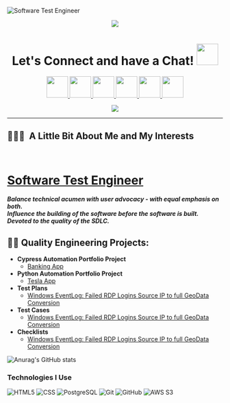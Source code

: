 ![Software Test Engineer](https://pbs.twimg.com/profile_banners/1374770108162134018/1680228386/1500x500)

<p align="center">
  <img src="https://capsule-render.vercel.app/api?type=waving&color=gradient&text=Quality!&height=100&section=header"/>
</p>

<h1 align="center">
  Let's Connect and have a Chat! <a href="https://www.linkedin.com/in/thepiyushmalhotra/">
  <img height="50" src="https://user-images.githubusercontent.com/46517096/166973395-19676cd8-f8ec-4abf-83ff-da8243505b82.png"/> </a>
</h1>

<p align="center">
<a href="https://piyushmalhotra.netlify.app/">
  <img height="50" src="https://user-images.githubusercontent.com/46517096/166972883-f5f1d88c-0246-4374-88ac-ded0f2cf0699.png"/>
</a>
<a href="https://www.linkedin.com/in/thepiyushmalhotra/">
  <img height="50" src="https://user-images.githubusercontent.com/46517096/166973395-19676cd8-f8ec-4abf-83ff-da8243505b82.png"/>
</a>
<a href="https://thepiyushmalhotra.medium.com/">
  <img height="50" src="https://user-images.githubusercontent.com/46517096/166973962-d05d145a-b6a0-4643-bd3d-5ac845679367.png"/>
</a>
<a href="https://dev.to/thepiyushmalhotra">
  <img height="50" src="https://user-images.githubusercontent.com/46517096/166974096-7aeecad4-483e-4c85-983f-f4b37b3f794e.png"/>
</a>
<a href="https://twitter.com/Ipiyushmalhotra">
  <img height="50" src="https://user-images.githubusercontent.com/46517096/166974271-91dfa250-d70b-4cb9-8707-f1bda1b708c3.png"/>
</a>
<a href="https://www.instagram.com/thepiyushmalhotra/">
  <img height="50" src="https://user-images.githubusercontent.com/46517096/166974368-9798f39f-1f46-499c-b14e-81f0a3f83a06.png"/>
</a>
</p>

<p align="center">
  <img src= "https://media.giphy.com/media/3oKIPnAiaMCws8nOsE/giphy.gif">
</p>

---

<h2> 👨🏻‍💻 &nbsp;A Little Bit About Me and My Interests</h2>







<h1><br/><a href="https://www.linkedin.com/in/lana-qe-mba/">Software Test Engineer</a> </h1>

<strong><em>Balance technical acumen with user advocacy - with equal emphasis on both.</em></strong> <br/>
<strong><em> Influence the building of the software before the software is built.</em></strong> <br/>
<strong><em>Devoted to the quality of the SDLC. </em></strong>

<h2>👨‍💻 Quality Engineering Projects:</h2>

- <b>Cypress Automation Portfolio Project </b>
  - [Banking App](https://github.com/joshmadakor1/Algorithms-Practice)
- <b>Python Automation Portfolio Project</b>
  - [Tesla App](https://github.com/joshmadakor1/4chan-Image-Analysis-Middleware-C964)</i>
- <b>Test Plans</b>
  - [Windows EventLog: Failed RDP Logins Source IP to full GeoData Conversion](https://github.com/joshmadakor1/Sentinel-Lab)
- <b>Test Cases</b>
  - [Windows EventLog: Failed RDP Logins Source IP to full GeoData Conversion](https://github.com/joshmadakor1/Sentinel-Lab)
- <b>Checklists</b>
  - [Windows EventLog: Failed RDP Logins Source IP to full GeoData Conversion](https://github.com/joshmadakor1/Sentinel-Lab)

![Anurag's GitHub stats](https://github-readme-stats.vercel.app/api?username=CommittedtoQuality&show_icons=true)


 ### Technologies I Use
 
![HTML5](https://img.shields.io/badge/-HTML5-000?&logo=HTML5)
![CSS](https://img.shields.io/badge/-CSS-000?&logo=css3)
![PostgreSQL](https://img.shields.io/badge/-PostgreSQL-000?&logo=postgresql)
![Git](https://img.shields.io/badge/-Git-000?&logo=git)
![GitHub](https://img.shields.io/badge/-GitHub-000?&logo=github)
![AWS S3](https://img.shields.io/badge/-AWSS3-000?&logo=awss3)
 
<!--
**CommittedtoQuality/CommittedtoQuality** is a ✨ _special_ ✨ repository because its `README.md` (this file) appears on your GitHub profile.
  
 
Here are some ideas to get you started:

- 🔭 I’m currently working on ...
- 🌱 I’m currently learning ...
- 👯 I’m looking to collaborate on ...
- 🤔 I’m looking for help with ...
- 💬 Ask me about ...
- 📫 How to reach me: ...
- 😄 Pronouns: ...
- ⚡ Fun fact: ...
-->
